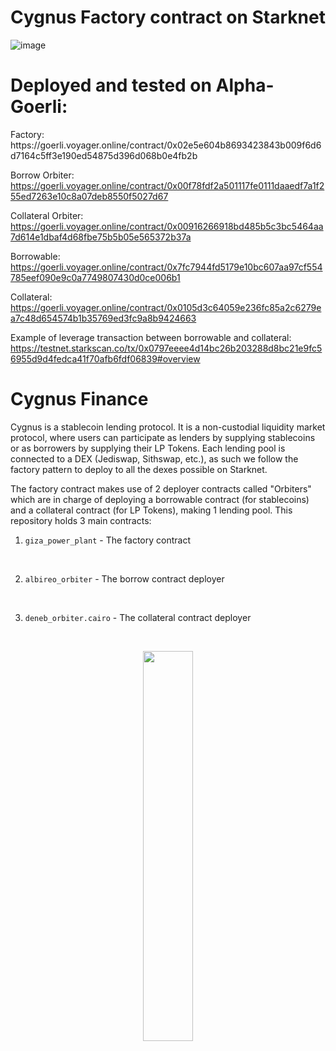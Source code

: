 # Cygnus Factory contract on Starknet

![image](https://user-images.githubusercontent.com/97303883/191099232-7a3ea966-3e44-43cc-b2e3-5e83b725f9fb.png)

# Deployed and tested on Alpha-Goerli:

<p align="left">
Factory: https://goerli.voyager.online/contract/0x02e5e604b8693423843b009f6d6d7164c5ff3e190ed54875d396d068b0e4fb2b

Borrow Orbiter: https://goerli.voyager.online/contract/0x00f78fdf2a501117fe0111daaedf7a1f255ed7263e10c8a07deb8550f5027d67

Collateral Orbiter: https://goerli.voyager.online/contract/0x00916266918bd485b5c3bc5464aa7d614e1dbaf4d68fbe75b5b05e565372b37a

Borrowable: https://goerli.voyager.online/contract/0x7fc7944fd5179e10bc607aa97cf554785eef090e9c0a7749807430d0ce006b1

Collateral: https://goerli.voyager.online/contract/0x0105d3c64059e236fc85a2c6279ea7c48d654574b1b35769ed3fc9a8b9424663
</p>

Example of leverage transaction between borrowable and collateral: https://testnet.starkscan.co/tx/0x0797eeee4d14bc26b203288d8bc21e9fc56955d9d4fedca41f70afb6fdf06839#overview

# Cygnus Finance

Cygnus is a stablecoin lending protocol. It is a non-custodial liquidity market protocol, where users can participate as lenders by supplying stablecoins or as borrowers by supplying their LP Tokens. Each lending pool is connected to a DEX (Jediswap, Sithswap, etc.), as such we follow the factory pattern to deploy to all the dexes possible on Starknet.

The factory contract makes use of 2 deployer contracts called "Orbiters" which are in charge of deploying a borrowable contract (for stablecoins) and a collateral contract (for LP Tokens), making 1 lending pool. This repository holds 3 main contracts:

1. `giza_power_plant` - The factory contract
<br />

2. `albireo_orbiter` - The borrow contract deployer
<br />

3. `deneb_orbiter.cairo` - The collateral contract deployer

<br />
<p align="center">
<img src="https://user-images.githubusercontent.com/97303883/190871738-29fa7ef3-2090-4478-93ef-279eff1121b3.svg" width=40% />
</p>


